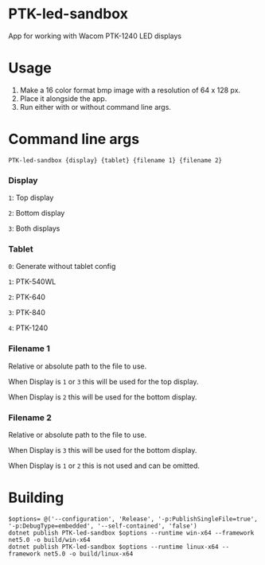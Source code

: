 # PTK-led-sandbox
App for working with Wacom PTK-1240 LED displays

# Usage
1. Make a 16 color format bmp image with a resolution of 64 x 128 px.
2. Place it alongside the app.
3. Run either with or without command line args.

# Command line args

```
PTK-led-sandbox {display} {tablet} {filename 1} {filename 2}
```

### Display

`1`: Top display

`2`: Bottom display

`3`: Both displays

### Tablet

`0`: Generate without tablet config

`1`: PTK-540WL

`2`: PTK-640

`3`: PTK-840

`4`: PTK-1240

### Filename 1

Relative or absolute path to the file to use. 

When Display is `1` or `3` this will be used for the top display.

When Display is `2` this will be used for the bottom display.

### Filename 2 

Relative or absolute path to the file to use. 

When Display is `3` this will be used for the bottom display.

When Display is `1` or `2` this is not used and can be omitted.

# Building

```
$options= @('--configuration', 'Release', '-p:PublishSingleFile=true', '-p:DebugType=embedded', '--self-contained', 'false')
dotnet publish PTK-led-sandbox $options --runtime win-x64 --framework net5.0 -o build/win-x64
dotnet publish PTK-led-sandbox $options --runtime linux-x64 --framework net5.0 -o build/linux-x64
```